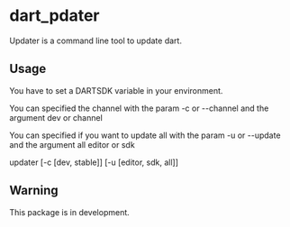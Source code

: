 # dart_pdater

Updater is a command line tool to update dart.

## Usage

You have to set a DARTSDK variable in your environment.

You can specified the channel with the param -c or --channel and the argument dev or channel

You can specified if you want to update all with the param -u or --update and the argument all editor or sdk

updater [-c [dev, stable]] [-u [editor, sdk, all]]

## Warning

This package is in development.